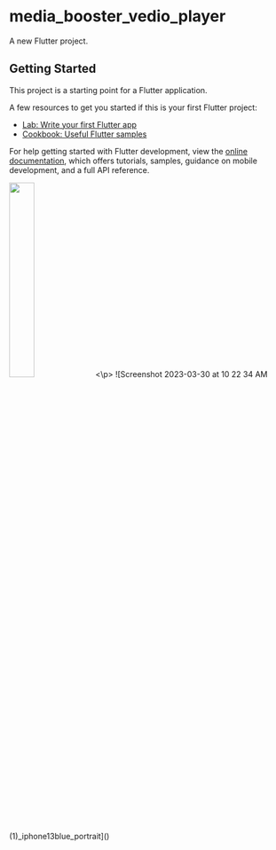 # media_booster_vedio_player

A new Flutter project.

## Getting Started

This project is a starting point for a Flutter application.

A few resources to get you started if this is your first Flutter project:

- [Lab: Write your first Flutter app](https://docs.flutter.dev/get-started/codelab)
- [Cookbook: Useful Flutter samples](https://docs.flutter.dev/cookbook)

For help getting started with Flutter development, view the
[online documentation](https://docs.flutter.dev/), which offers tutorials,
samples, guidance on mobile development, and a full API reference.

<p>
<img src = "https://user-images.githubusercontent.com/116253518/228733931-b28df51c-80bf-41a7-9d8a-6f5d29169214.png" height="30%" width = "30%">
<\p>
![Screenshot 2023-03-30 at 10 22 34 AM (1)_iphone13blue_portrait]()
